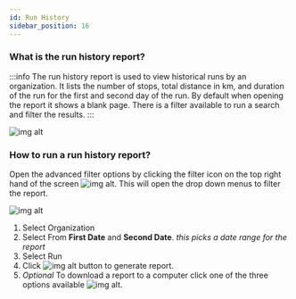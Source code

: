```yaml
---
id: Run History
sidebar_position: 16
---
```


### What is the run history report?
:::info
The run history report is used to view historical runs by an organization. It lists the number of stops, total distance in km, and duration of the run for the first and second day of the run. By default when opening the report it shows a blank page. There is a filter available to run a search and filter the results.
:::

![img alt](/img/reports-run-history.png)

### How to run a run history report?

Open the advanced filter options by clicking the filter icon on the top right hand of the screen ![img alt](/img/reports-adv-filter-icon.png). This will open the drop down menus to filter the report.

![img alt](/img/reports-run-history-filter.png)
1. Select Organization
1. Select From **First Date** and **Second Date**. *this picks a date range for the report*
2. Select Run
3. Click ![img alt](/img/reports-search-btn.png) button to generate report.
4. *Optional* To download a report to a computer click one of the three options available ![img alt](/img/reports-export-options.png).